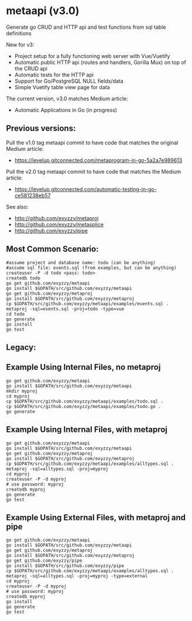 # metaapi (v3.0)

Generate go CRUD and HTTP api and test functions from sql table definitions

New for v3:
* Project setup for a fully functioning web server with Vue/Vuetify
* Automatic public HTTP api (routes and handlers, Gorilla Mux) on top of the CRUD api
* Automatic tests for the HTTP api
* Support for Go/PostgreSQL NULL fields/data
* Simple Vuetify table view page for data

The current version, v3.0 matches Medium article:
* Automatic Applications in Go (in progress)

## Previous versions:

Pull the v1.0 tag metaapi commit to have code that matches the original Medium article: 
* https://levelup.gitconnected.com/metaprogram-in-go-5a2a7e989613


Pull the v2.0 tag metaapi commit to have code that matches the Medium article:
* https://levelup.gitconnected.com/automatic-testing-in-go-ce581238eb57

See also:
* http://github.com/exyzzy/metaproj
* http://github.com/exyzzy/metasplice
* http://github.com/exyzzy/pipe

## Most Common Scenario:

```
#assume project and database name: todo (can be anything)
#assume sql file: events.sql (from examples, but can be anything)
createuser -P -d todo <pass: todo>
createdb todo
go get github.com/exyzzy/metaapi
go install $GOPATH/src/github.com/exyzzy/metaapi
go get github.com/exyzzy/metaproj
go install $GOPATH/src/github.com/exyzzy/metaproj
cp $GOPATH/src/github.com/exyzzy/metaapi/examples/events.sql .
metaproj -sql=events.sql -proj=todo -type=vue
cd todo
go generate
go install
go test
```

## Legacy:

## Example Using Internal Files, no metaproj

```
go get github.com/exyzzy/metaapi
go install $GOPATH/src/github.com/exyzzy/metaapi
mkdir myproj
cd myproj
cp $GOPATH/src/github.com/exyzzy/metaapi/examples/todo.sql .
cp $GOPATH/src/github.com/exyzzy/metaapi/examples/todo.go .
go generate
```
## Example Using Internal Files, with metaproj

```
go get github.com/exyzzy/metaapi
go install $GOPATH/src/github.com/exyzzy/metaapi
go get github.com/exyzzy/metaproj
go install $GOPATH/src/github.com/exyzzy/metaproj
cp $GOPATH/src/github.com/exyzzy/metaapi/examples/alltypes.sql .
metaproj -sql=alltypes.sql -proj=myproj 
cd myproj
createuser -P -d myproj
# use password: myproj
createdb myproj
go generate
go test
```

## Example Using External Files, with metaproj and pipe

```
go get github.com/exyzzy/metaapi
go install $GOPATH/src/github.com/exyzzy/metaapi
go get github.com/exyzzy/metaproj
go install $GOPATH/src/github.com/exyzzy/metaproj
go get github.com/exyzzy/pipe
go install $GOPATH/src/github.com/exyzzy/pipe
cp $GOPATH/src/github.com/exyzzy/metaapi/examples/alltypes.sql .
metaproj -sql=alltypes.sql -proj=myproj -type=external 
cd myproj
createuser -P -d myproj
# use password: myproj
createdb myproj
go install
go generate
go test
```
